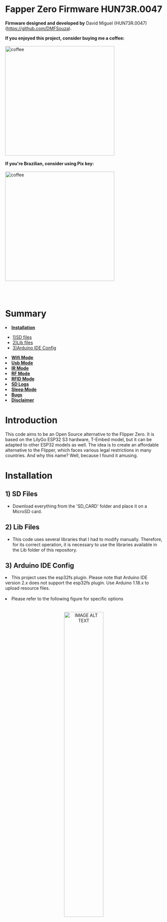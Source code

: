 # Fapper Zero Firmware  HUN73R.0047

<strong>Firmware designed and developed by</strong> David Miguel (HUN73R.0047) (https://github.com/DMFSouza).
<br>

<strong>If you enjoyed this project, consider buying me a coffee:</strong>
<br><br>
<a href="https://www.buymeacoffee.com/davidmiguel">
  <img src="https://github.com/DMFSouza/EvilCrowRF_HUN73R.0047/blob/main/images/bmc_qr.png" alt="coffee" width="350" height="350">
</a>
<br><br>
<strong>If you're Brazilian, consider using Pix key:</strong>
<br><br>
<a href="#">
  <img src="https://github.com/DMFSouza/EvilCrowRF_HUN73R.0047/blob/main/images/qr-code.png" alt="coffee" width="350" height="350">
</a>
<br>
</ul>
<br>
<br>

# Summary

<li><strong><a href="#installation">Installation</a></strong></li>
<ul>
<li><a href="#sdfiles">1)SD files</a></li>
<li><a href="#lib">2)Lib files</a></li>
<li><a href="#ide">3)Arduino IDE Config</a></li>


</ul>

<li><strong><a href="#wifi">Wifi Mode</a></strong></li>

<li><strong><a href="#usb">Usb Mode</a></strong></li>

<li><strong><a href="#ir">IR Mode</a></strong></li>

<li><strong><a href="#rf">RF Mode</a></strong></li>

<li><strong><a href="#rfid">RFID Mode</a></strong></li>

<li><strong><a href="#sd">SD Logs</a></strong></li>

<li><strong><a href="#sleepMode">Sleep Mode</a></strong></li>

<li><strong><a href="#bugs">Bugs</a></strong></li>

<li><strong><a href="#disclaimer">Disclaimer</a></strong></li>

# Introduction<a id="introduction"></a>
This code aims to be an Open Source alternative to the Flipper Zero. It is based on the LilyGo ESP32 S3 hardware, T-Embed model, but it can be adapted to other ESP32 models as well. The idea is to create an affordable alternative to the Flipper, which faces various legal restrictions in many countries. And why this name? Well, because I found it amusing.

# Installation<a id="installation"></a>

## 1) SD Files<a id="sdfiles"></a>
- Download everything from the 'SD_CARD' folder and place it on a MicroSD card.

## 2) Lib Files<a id="lib"></a>
- This code uses several libraries that I had to modify manually. Therefore, for its correct operation, it is necessary to use the libraries available in the Lib folder of this repository.
  
## 3) Arduino IDE Config<a id="ide"></a>
<li> This project uses the esp32fs plugin. Please note that Arduino IDE version 2.x does not support the esp32fs plugin. Use Arduino 1.18.x to upload resource files.</li>
<br>
<li> Please refer to the following figure for specific options</li>
<br><br>
<div align="center">
  <img src="images/config.png" alt="IMAGE ALT TEXT" width="50%"></a>
</div>
<br><br>

# Wifi Mode<a id="wifi"></a>

<img src="images/wifi.jpg" alt="IMAGE ALT TEXT" width="50%"></a>

In WiFi mode, there are four modes, with only two currently functional.
<br><br>
<li><strong>Sniffer Mode:</strong> This mode allows you to connect to a Wi-Fi network and sniff its packets. The packets will be displayed on the screen, and the logs will be saved on the SD card.</li>
  <img src="images/sniff-menu.jpg" alt="IMAGE ALT TEXT" width="50%"></a>
  <br>
   <img src="images/sniff-prompt.jpg" alt="IMAGE ALT TEXT" width="50%"></a>
     <br>
   <img src="images/sniffer.jpg" alt="IMAGE ALT TEXT" width="50%"></a>
<br>
<li><strong>Deauther Mode - Under construction</strong></li>
<br>
<li><strong>Captive Portal Mode:</strong> Captive Portal Mode: This mode allows you to create a captive portal capable of capturing credentials. The pages can be customized; you just need to create your HTML and place it in the /captive_portals/pages folder. In the corresponding menu, a dropdown field with all available HTML pages will be presented. After selecting your preferred one and clicking Start, a local network will be created with the name of your HTML plus "Wifi-4G". For example, if your HTML file is named "lospolloshermanos", your SSID will be "lospolloshermanos-wifi-4G". Easy, right?
 <br>
   <img src="images/captive-menu.jpg" alt="IMAGE ALT TEXT" width="50%"></a>
How do you know if you've succeeded? A calm fishing animation will be displayed. When you catch a fish, an image of the capture will be shown on your screen.
 <br>
   <img src="images/phishing.jpg" alt="IMAGE ALT TEXT" width="50%"></a>
And where do the credentials go? Captured credentials are saved in the logs folder and can be accessed in the SD option of the main menu.</li>
 <br>
   <img src="images/phished.jpg" alt="IMAGE ALT TEXT" width="50%"></a>
<br>
And then? An error page will be opened on the network:
 <br>
   <img src="images/error.png" alt="IMAGE ALT TEXT" width="50%"></a>
<br>
<li><strong>Evil Twin Mode - Under construction</strong></li>

# Usb Mode<a id="usb"></a>


<img src="images/usb.jpg" alt="IMAGE ALT TEXT" width="50%"></a>


<li>In USB mode, you can save your Rubber Ducky scripts in text format in the duckyscripts folder on the SD card. When accessing the menu, a dropdown field with all the scripts from the folder will be presented. Select the one you desire, and after connecting the hardware to the target device, click on Start, and watch the magic happen.</li>
<br>
   <img src="images/usb-menu.jpg" alt="IMAGE ALT TEXT" width="50%"></a>

# IR Mode<a id="ir"></a>

  <img src="images/IRUI.jpg" alt="IMAGE ALT TEXT" width="50%"></a>

  For this project, a copper-clad phenolic PCB was created, onto which the future CC1101 radio frequency module was soldered, along with a space for the IR LED as depicted in the image.
   
  <img src="images/pcb.jpg" alt="IMAGE ALT TEXT" width="50%"></a>
  <img src="images/ir_1.jpg" alt="IMAGE ALT TEXT" width="50%"></a>
  
 A hole was drilled in the plastic body of the T-Embed where the LED was positioned, the negative pin was connected to the board's GND, and the VCC was connected to a 100k resistor and then linked to IO17.
 
  <img src="images/ir_2.jpg" alt="IMAGE ALT TEXT" width="50%"></a>
  
  <img src="images/IRGUI.jpg" alt="IMAGE ALT TEXT" width="50%"></a>

  
  Project demonstration in operation:

  <img src="images/ir_demo.gif" alt="IMAGE ALT TEXT" width="50%"></a>

   
# RF Mode<a id="rf"></a>

  <img src="images/RF.jpg" alt="IMAGE ALT TEXT" width="50%"></a>

<li><strong>Under construction</strong></li>
The RF mode is still under development, currently having only the graphical interface available.
<br>
   <img src="images/rf-menu.jpg" alt="IMAGE ALT TEXT" width="50%"></a>


# RFID Mode<a id="rfid"></a>

  <img src="images/RFID.jpg" alt="IMAGE ALT TEXT" width="50%"></a>

For the RFID module, I'm using an RFID module from M5 Stack, which is a modified MFRC522 designed to work with I2C. I removed it from its original case and attached it to the back of the T-Embed as shown in the image.
<br>
   <img src="images/MODULO1.jpeg" alt="IMAGE ALT TEXT1" width="25%"></a> <img src="images/MODULO2.jpeg" alt="IMAGE ALT TEXT" width="30%"></a>

  

   <img src="images/MODULO3.jpeg" alt="IMAGE ALT TEXT2" width="30%"></a>
<br>
Read mode, in this mode it is possible to read an RFID card and save its basic data or try to authenticate it with default keys and then save these keys on the SD card.
<br>
   <img src="images/RFIDMENU1.jpg" alt="IMAGE ALT TEXT3" width="50%"></a>

   <img src="images/RFIDMENU1_1.jpg" alt="IMAGE ALT TEXT4" width="50%"></a>
<br>
Clone Module: In this module, it's possible to clone an RFID card.
<br>
  <img src="images/RFIDMENU2.jpg" alt="IMAGE ALT TEXT5" width="50%"></a>
<br>
Saved Module: In this module, you can view the saved cards and delete them. Please note that only the first eight cards will be listed.
<br>
<img src="images/RFIDMENU3.jpg" alt="IMAGE ALT TEXT6" width="50%"></a>
<br>
CUID Mode: In this mode, you can select one of the UIDs saved on the SD card and rewrite it onto a Magic technology card. Please note that this option should only be used with Magic cards; attempting to use it with a normal card may result in the card being blocked.
<br>
  <img src="images/RFIDMENU4.jpg" alt="IMAGE ALT TEXT7" width="50%"></a>
<br>

# SD Logs<a id="sd"></a>

  <img src="images/SD.jpg" alt="IMAGE ALT TEXT" width="50%"></a>

<li>In the SD menu, you can view all the captured credentials from the captive portal in a tabular format.</li>
<br>
   
   <img src="images/table.jpg" alt="IMAGE ALT TEXT" width="50%"></a>

# Sleep Mode<a id="sleepMode"></a>

Press the central button of the encoder to activate Sleep mode. When this mode is activated, all pins will be set to low, and the device will enter power-saving mode.

   
# Bugs<a id="bugs"></a>

The code has some bugs, I ask for everyone's understanding as this is a preliminary version of the code, and I am updating this project only in my free time. Any help in its development or improvement will be very welcome; I ask that you only use the Develop branch for commits.


# Disclaimer<a id="disclaimer"></a>

Fapper Zero is a basic device for professionals and cybersecurity enthusiasts.

We are not responsible for the incorrect use of Fapper Zero.

Be careful with this device and the transmission of signals. Make sure to follow the laws that apply to your country.
